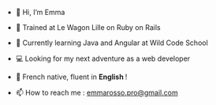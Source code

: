 - 👋 Hi, I’m Emma
- 💎 Trained at Le Wagon Lille on Ruby on Rails
- 🌱 Currently learning Java and Angular at Wild Code School
- 💻 Looking for my next adventure as a web developer 
- 🥐 French native, fluent in <strong>English </strong>! 

- 📫 How to reach me : emmarosso.pro@gmail.com


<!---
emmirose/emmirose is a ✨ special ✨ repository because its `README.md` (this file) appears on your GitHub profile.
You can click the Preview link to take a look at your changes.
--->
